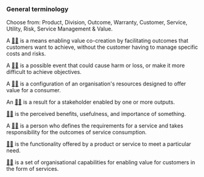 ### General terminology

Choose from: Product, Division, Outcome, Warranty, Customer, Service, Utility, Risk, Service Management & Value.

A [:man_shrugging:](/answers/service.md) is a means enabling value co-creation by facilitating outcomes that customers want to achieve, without the customer having to manage specific costs and risks.

A [:man_shrugging:](/answers/risk.md) is a possible event that could cause harm or loss, or make it more difficult to achieve objectives.

A [:man_shrugging:](/answers/product.md) is a configuration of an organisation's resources designed to offer value for a consumer.

An [:man_shrugging:](/answers/outcome.md) is a result for a stakeholder enabled by one or more outputs.

[:man_shrugging:](/answers/value.md) is the perceived benefits, usefulness, and importance of something.

A [:man_shrugging:](/answers/customer.md) is a person who defines the requirements for a service and takes responsibility for the outcomes of service consumption.

[:man_shrugging:](/answers/utility.md) is the functionality offered by a product or service to meet a particular need.

[:man_shrugging:](/answers/ServiceManagement.md) is a set of organisational capabilities for enabling value for customers in the form of services.

